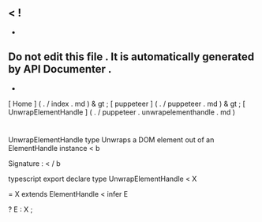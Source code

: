 <
!
-
-
Do
not
edit
this
file
.
It
is
automatically
generated
by
API
Documenter
.
-
-
>
[
Home
]
(
.
/
index
.
md
)
&
gt
;
[
puppeteer
]
(
.
/
puppeteer
.
md
)
&
gt
;
[
UnwrapElementHandle
]
(
.
/
puppeteer
.
unwrapelementhandle
.
md
)
#
#
UnwrapElementHandle
type
Unwraps
a
DOM
element
out
of
an
ElementHandle
instance
<
b
>
Signature
:
<
/
b
>
typescript
export
declare
type
UnwrapElementHandle
<
X
>
=
X
extends
ElementHandle
<
infer
E
>
?
E
:
X
;
